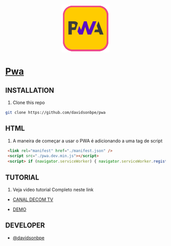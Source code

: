 ### <p align="center"><img width="150px" height="150px" src="icon.png"></p>

# [Pwa](#)

## INSTALLATION

1. Clone this repo

  ```bash
  git clone https://github.com/davidsonbpe/pwa
  ```


## HTML

1. A maneira de começar a usar o PWA é adicionando a uma tag de script

 ```html
  <link rel="manifest" href="./manifest.json" />
  <script src="./pwa.dev.min.js"></script>
  <script> if (navigator.serviceWorker) { navigator.serviceWorker.register ('./sw.js') } </script>
  ```

## TUTORIAL

1. Veja video tutorial Completo neste link

* [CANAL DECOM TV](https://www.youtube.com/channel/UCHqvw9v2Fp6o006lUskoigg/)

* [DEMO](https://davidsonbpe.github.io/)

## DEVELOPER

* [@davidsonbpe](https://github.com/davidsonbpe)

